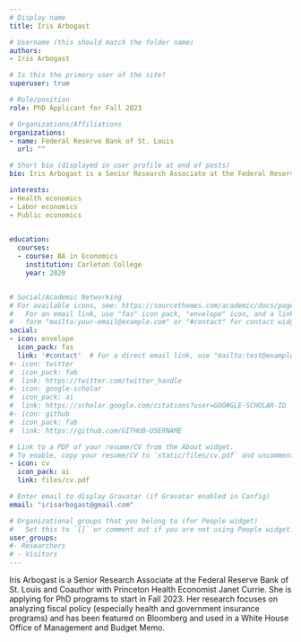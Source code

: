 ```yaml
---
# Display name
title: Iris Arbogast

# Username (this should match the folder name)
authors:
- Iris Arbogast

# Is this the primary user of the site?
superuser: true

# Role/position
role: PhD Applicant for Fall 2023

# Organizations/Affiliations
organizations:
- name: Federal Reserve Bank of St. Louis
  url: ""

# Short bio (displayed in user profile at end of posts)
bio: Iris Arbogast is a Senior Research Associate at the Federal Reserve Bank of St. Louis. She is applying for PhD programs to start in Fall 2023. 

interests:
- Health economics
- Labor economics
- Public economics
 

education:
  courses:
  - course: BA in Economics
    institution: Carleton College
    year: 2020


# Social/Academic Networking
# For available icons, see: https://sourcethemes.com/academic/docs/page-builder/#icons
#   For an email link, use "fas" icon pack, "envelope" icon, and a link in the
#   form "mailto:your-email@example.com" or "#contact" for contact widget.
social:
- icon: envelope
  icon_pack: fas
  link: '#contact'  # For a direct email link, use "mailto:test@example.org".
#- icon: twitter
#  icon_pack: fab
#  link: https://twitter.com/twitter_handle
#- icon: google-scholar
#  icon_pack: ai
#  link: https://scholar.google.com/citations?user=GOO#GLE-SCHOLAR-ID
#- icon: github
#  icon_pack: fab
#  link: https://github.com/GITHUB-USERNAME

# Link to a PDF of your resume/CV from the About widget.
# To enable, copy your resume/CV to `static/files/cv.pdf` and uncomment the lines below.
- icon: cv
  icon_pack: ai
  link: files/cv.pdf

# Enter email to display Gravatar (if Gravatar enabled in Config)
email: "irisarbogast@gmail.com"

# Organizational groups that you belong to (for People widget)
#   Set this to `[]` or comment out if you are not using People widget.
user_groups:
#- Researchers
# - Visitors
---
```


Iris Arbogast is a Senior Research Associate at the Federal Reserve Bank of St. Louis and Coauthor with Princeton Health Economist Janet Currie. She is applying for PhD programs to start in Fall 2023. Her research focuses on analyzing fiscal policy (especially health and government insurance programs) and has been featured on Bloomberg and used in a White House Office of Management and Budget Memo. 
